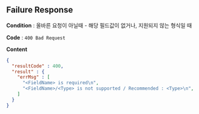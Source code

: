 ## Failure Response

**Condition** : 올바른 요청이 아닐때 - 해당 필드값이 없거나, 지원되지 않는 형식일 때

**Code** : `400 Bad Request`

**Content**

```json
{
  "resultCode" : 400,
  "result" : {
    "errMsg" : [
      "<FieldName> is required\n",
      "<FieldName>/<Type> is not supported / Recommended : <Type>\n",
    ]
  }
}
```
